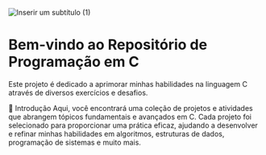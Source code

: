 
![Inserir um subtítulo (1)](https://github.com/user-attachments/assets/beef8b90-3da3-4204-befc-f9beac98b0e9)
 # Bem-vindo ao Repositório de Programação em C

Este projeto é dedicado a aprimorar minhas habilidades na linguagem C através de diversos exercícios e desafios.

🚀 Introdução
Aqui, você encontrará uma coleção de projetos e atividades que abrangem tópicos fundamentais e avançados em C. Cada projeto foi selecionado para proporcionar uma prática eficaz, ajudando a desenvolver e refinar minhas habilidades em algoritmos, estruturas de dados, programação de sistemas e muito mais.

